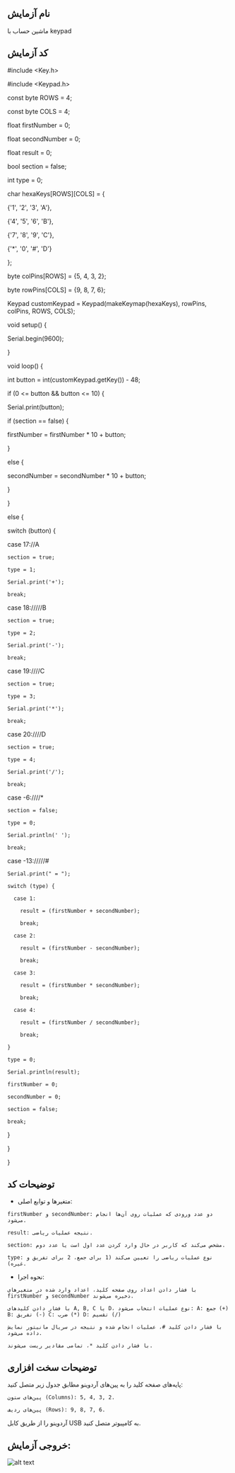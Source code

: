 ## نام آزمایش
ماشین حساب با keypad

## کد آزمایش

#include <Key.h>

#include <Keypad.h>

const byte ROWS = 4;

const byte COLS = 4;

float firstNumber = 0;

float secondNumber = 0;

float result = 0;

bool section = false;

int type = 0;

char hexaKeys[ROWS][COLS] = {

{'1', '2', '3', 'A'},

{'4', '5', '6', 'B'},

{'7', '8', '9', 'C'},

{'*', '0', '#', 'D'}

};

byte colPins[ROWS] = {5, 4, 3, 2};

byte rowPins[COLS] = {9, 8, 7, 6};

Keypad customKeypad = Keypad(makeKeymap(hexaKeys), rowPins, colPins, ROWS, COLS);

void setup() {

Serial.begin(9600);

}

void loop() {

int button = int(customKeypad.getKey()) - 48;

if (0 <= button && button <= 10) {

Serial.print(button);


if (section == false) {

  firstNumber = firstNumber * 10 + button;

} 

else {

  secondNumber = secondNumber * 10 + button;

}

}

else {

switch (button) {

  case 17://A

    section = true;

    type = 1;

    Serial.print('+');

    break;

  case 18://///B

    section = true;

    type = 2;

    Serial.print('-');

    break;

  case 19:////C

    section = true;

    type = 3;
    
    Serial.print('*');
    
    break;
 
  case 20:////D

    section = true;
 
    type = 4;
 
    Serial.print('/');
 
    break;
 
  case -6:////*

    section = false;
    
    type = 0;
    
    Serial.println(' ');
    
    break;
    
  case -13://///#
    
    Serial.print(" = ");
    
    switch (type) {
    
      case 1:
    
        result = (firstNumber + secondNumber);
    
        break;
    
      case 2:
    
        result = (firstNumber - secondNumber);
    
        break;
    
      case 3:
    
        result = (firstNumber * secondNumber);
    
        break;
    
      case 4:
    
        result = (firstNumber / secondNumber);
    
        break;
    
    }
    
    type = 0;
    
    Serial.println(result);
    
    firstNumber = 0;
    
    secondNumber = 0;
    
    section = false;
    
    break;

}

}

}
## توضیحات کد

   * متغیرها و توابع اصلی:

    firstNumber و secondNumber: دو عدد ورودی که عملیات روی آن‌ها انجام می‌شود.
    
    result: نتیجه عملیات ریاضی.
    
    section: مشخص می‌کند که کاربر در حال وارد کردن عدد اول است یا عدد دوم. 
    
    type: نوع عملیات ریاضی را تعیین می‌کند (1 برای جمع، 2 برای تفریق و غیره).

   * نحوه اجرا:

    با فشار دادن اعداد روی صفحه کلید، اعداد وارد شده در متغیرهای firstNumber و secondNumber ذخیره می‌شوند.
   
    با فشار دادن کلیدهای A, B, C یا D، نوع عملیات انتخاب می‌شود: A: جمع (+) B: تفریق (-) C: ضرب (*) D: تقسیم (/) 
    
    با فشار دادن کلید #، عملیات انجام شده و نتیجه در سریال مانیتور نمایش داده می‌شود. 
    
    با فشار دادن کلید *، تمامی مقادیر ریست می‌شوند.

## توضیحات سخت افزاری

پایه‌های صفحه کلید را به پین‌های آردوینو مطابق جدول زیر متصل کنید:
   
    پین‌های ستون (Columns): 5, 4, 3, 2.
    
    پین‌های ردیف (Rows): 9, 8, 7, 6.

آردوینو را از طریق کابل USB به کامپیوتر متصل کنید.


## خروجی آزمایش:
![alt text](https://github.com/Rahel12384/Microprocessor-9/blob/main/micro%201/Report%202/VID_20250107_163452_111.gif)

